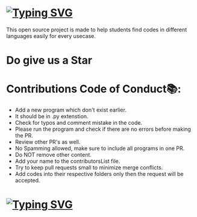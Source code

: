 # [![Typing SVG](https://readme-typing-svg.demolab.com?font=Fira+Code&size=50&pause=1000&multiline=true&width=435&height=80&lines=CodesHub)](https://github.com/diwas777777/CodesHub)
This open source project is made to help students find codes in different languages easily for every usecase.

# Do give us a Star

# Contributions Code of Conduct📚:
- Add a new program which don't exist earlier.
- It should be in .py extenstion.
- Check for typos and comment mistake in the code.
- Please run the program and check if there are no errors before making the PR.
- Review other PR's as well.
- No Spamming allowed, make sure to include all programs in one PR.
- Do NOT remove other content.
- Add your name to the contributorsList file.
- Try to keep pull requests small to minimize merge conflicts.
- Add codes into their respective folders only then the request will be accepted.

# [![Typing SVG](https://readme-typing-svg.demolab.com?font=Fira+Code&size=40&pause=1000&center=true&multiline=true&width=435&height=100&lines=Hacktoberfest+2022)](https://hacktoberfest.com/)
